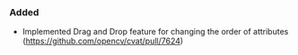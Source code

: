 ### Added

- Implemented Drag and Drop feature for changing the order of attributes
  (<https://github.com/opencv/cvat/pull/7624>)
